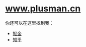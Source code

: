 # www.plusman.cn

你还可以在这里找到我：
* [掘金](https://juejin.cn/user/1926000099731447)
* [知乎](https://www.zhihu.com/people/liu-jia-nan-90)

